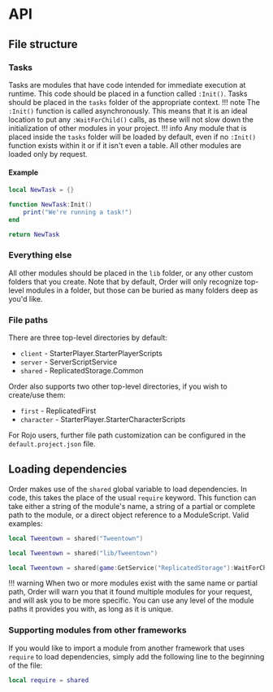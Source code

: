 # API

## File structure

### Tasks
Tasks are modules that have code intended for immediate execution at runtime. This code should be placed in a function called `:Init()`. Tasks should be placed in the `tasks` folder of the appropriate context.
!!! note
    The `:Init()` function is called asynchronously. This means that it is an ideal location to put any `:WaitForChild()` calls, as these will not slow down the initialization of other modules in your project.
!!! info
    Any module that is placed inside the `tasks` folder will be loaded by default, even if no `:Init()` function exists within it or if it isn't even a table. All other modules are loaded only by request.
#### Example
```lua
local NewTask = {}

function NewTask:Init()
	print("We're running a task!")
end

return NewTask
```

### Everything else
All other modules should be placed in the `lib` folder, or any other custom folders that you create. Note that by default, Order will only recognize top-level modules in a folder, but those can be buried as many folders deep as you'd like.

### File paths
There are three top-level directories by default:

- `client` - StarterPlayer.StarterPlayerScripts
- `server` - ServerScriptService
- `shared` - ReplicatedStorage.Common

Order also supports two other top-level directories, if you wish to create/use them:

- `first` - ReplicatedFirst
- `character` - StarterPlayer.StarterCharacterScripts

For Rojo users, further file path customization can be configured in the `default.project.json` file.

## Loading dependencies
Order makes use of the `shared` global variable to load dependencies. In code, this takes the place of the usual `require` keyword. This function can take either a string of the module's name, a string of a partial or complete path to the module, or a direct object reference to a ModuleScript.
Valid examples:
```lua
local Tweentown = shared("Tweentown")
```
```lua
local Tweentown = shared("lib/Tweentown")
```
```lua
local Tweentown = shared(game:GetService("ReplicatedStorage"):WaitForChild("Common"):WaitForChild("lib"):WaitForChild("Tweentown"))
```
!!! warning
    When two or more modules exist with the same name or partial path, Order will warn you that it found multiple modules for your request, and will ask you to be more specific. You can use any level of the module paths it provides you with, as long as it is unique.

### Supporting modules from other frameworks
If you would like to import a module from another framework that uses `require` to load dependencies, simply add the following line to the beginning of the file:
```lua
local require = shared
```